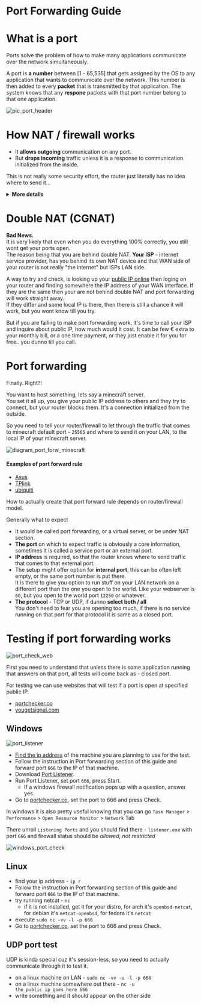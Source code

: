 # Port Forwarding Guide

# What is a port

Ports solve the problem of how to make many applications communicate over
the network simultaneously.

A port is **a number** between [1 - 65,535] that gets assigned by the OS
to any application that wants to communicate over the network.
This number is then added to every **packet** that is transmitted by that application.
The system knows that any **respone** packets with that port number belong 
to that one application.

![pic_port_header](https://i.imgur.com/pXqs2Rg.png)

# How NAT / firewall works

* It **allows outgoing** communication on any port.
* But **drops incoming** traffic unless it is a response to communication
  initialized from the inside.

This is not really some security effort, the router just literally has no idea
where to send it...

<details>
<summary><b>More details</b></summary>

NAT is implemented in your router.<br>
It allows communication between two networks.
It makes your **LAN side** devices able to connect with the
outside world - **WAN side,** through one public IP.
All that the "the internet" sees is one device it communicates with,
but the LAN side can have hundreds of them.

<!-- ![pic_nat](https://i.imgur.com/QGO5bO6.png) -->

When you visit some website you initialize the communication.

* Your browser picks a random port as the **source port** and sends a request at some IP
using a well known https port 443 as the **destination port**
* Then the browser is waiting for a response at that random port.
* This traffic goes through your router and all that info is kept for a time in its state table.
* This allows it to know that when packets start coming from that IP, with that
source port number now being the destination port, it is a response and it
know where to send it.

Youtube explanation videos if you want deeper dive:

* [NAT - Network Address Translation.](https://www.youtube.com/watch?v=RG97rvw1eUo)
* [Public IP vs. Private IP and Port Forwarding](https://www.youtube.com/watch?v=92b-jjBURkw)

</details>

# Double NAT (CGNAT)

<!-- ![pic_cgnat](https://i.imgur.com/z697REf.png) -->

**Bad News.**<br>
It is very likely that even when you do everything 100% correctly,
you still wont get your ports open.<br>
The reason being that you are behind double NAT.
**Your ISP** - internet service provider, has you behind its own NAT device
and that WAN side of your router is not really "the internet" but ISPs LAN side. 

A way to try and check, is looking up your [public IP online](http://icanhazip.com/)
then loging on your router and finding somewhere the IP address of your WAN interface.
If they are the same then your are not behind double NAT and port forwarding 
will work straight away.<br>
If they differ and some local IP is there, then there is still a chance it will work,
but you wont know till you try.

But if you are failing to make port forwarding work, it's time to call your ISP
and inquire about public IP, how much would it cost.
It can be few € extra to your monthly bill, or a one time payment,
or they just enable it for you for free.. you dunno till you call.

# Port forwarding

Finally. Right?!

You want to host something, lets say a minecraft server.<br>
You set it all up, you give your public IP address to others and they try to connect,
but your router blocks them. It's a connection initialized from the outside.

So you need to tell your router/firewall to let through the traffic that comes to
minecraft default port - `25565` and where to send it on your LAN,
to the local IP of your minecraft server.

![diagram_port_forw_minecraft](https://i.imgur.com/PNR32Mz.png)

#### Examples of port forward rule

* [Asus](https://i.imgur.com/brs9Mr6.png)
* [TPlink](https://i.imgur.com/FNS2xCj.png)
* [ubiquiti](https://i.imgur.com/D04HVJc.png)

How to actually create that port forward rule depends on router/firewall model.

Generally what to expect

* It would be called port forwarding, or a virtual server, or be under NAT section.
* **The port** on which to expect traffic is obviously a core information,
  sometimes it is called a service port or an external port.
* **IP address** is required, so that the router knows where to send traffic
  that comes to that external port.
* The setup might offer option for **internal port**,
  this can be often left empty, or the same port number is put there.<br>
  It is there to give you option to run stuff on your LAN network on a different
  port than the one you open to the world. Like your webserver is `80`,
  but you open to the world port `12250` or whatever.
* **The protocol** - TCP or UDP, if dunno **select both / all**<br>
  You don't need to fear you are opening too much, if there is no service
  running on that port for that protocol it is same as a closed port.

# Testing if port forwarding works

![port_check_web](https://i.imgur.com/d5fNnCX.png)

First you need to understand that unless there is some application running
that answers on that port, all tests will come back as - closed port.

For testing we can use websites that will test if a port is open at specified public IP.

* [portchecker.co](https://portchecker.co/)
* [yougetsignal.com](https://www.yougetsignal.com/tools/open-ports/)

## Windows

![port_listener](https://i.imgur.com/A9fxIbi.png)

* [Find the ip address](https://www.youtube.com/results?search_query=how+to+find+ip+address+windows)
  of the machine you are planning to use for the test.
* Follow the instruction in Port forwarding section of this guide
  and forward port `666` to the IP of that machine.
* Download [Port Listener](https://www.rjlsoftware.com/software/utility/portlistener/).
* Run Port Listener, set port `666`, press Start.
  * If a windows firewall notification pops up with a question, answer yes.
* Go to [portchecker.co](https://portchecker.co/), set the port to 666 and press Check.

In windows it is also pretty useful knowing that you can go 
`Task Manager` > `Performance` > `Open Resource Monitor` > `Network` Tab 

There unroll `Listening Ports`
and you should find there - `listener.exe` with port `666` and firewall status
should be *allowed, not restricted*

![windows_port_check](https://i.imgur.com/putdef0.png)

## Linux

* find your ip address - `ip r`
* Follow the instruction in Port forwarding section of this guide
  and forward port `666` to the IP of that machine.
* try running netcat - `nc `<br>
  * if it is not installed, get it for your distro,
    for arch it's `openbsd-netcat`, for debian it's `netcat-openbsd`,
    for fedora it's `netcat`
* execute `sudo nc -vv -l -p 666`
* Go to [portchecker.co](https://portchecker.co/), set the port to 666 and press Check.


## UDP port test

UDP is kinda special cuz it's session-less, so you need to actually communicate
through it to test it.

* on a linux machine on LAN - `sudo nc -vv -u -l -p 666`
* on a linux machine somewhere out there - `nc -u the_public_ip_goes_here 666`
* write something and it should appear on the other side

